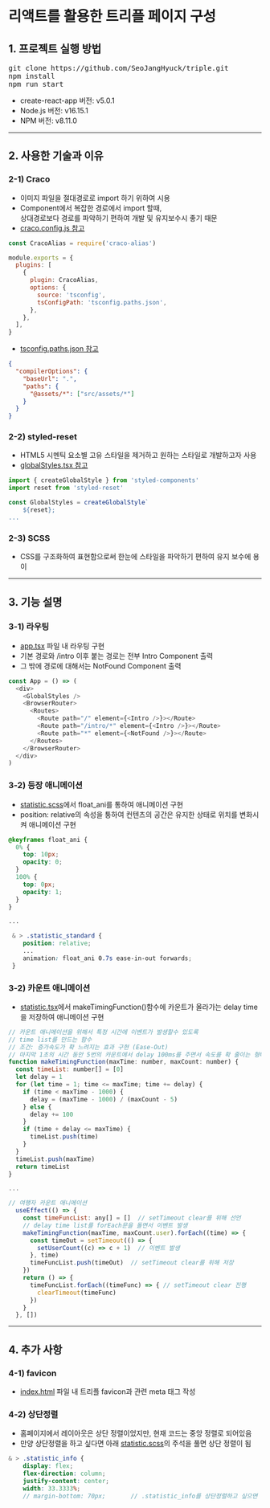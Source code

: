 # 리액트를 활용한 트리플 페이지 구성

## 1. 프로젝트 실행 방법

<pre>
git clone https://github.com/SeoJangHyuck/triple.git
npm install
npm run start
</pre>

- create-react-app 버전: v5.0.1
- Node.js 버전: v16.15.1
- NPM 버전: v8.11.0

---

## 2. 사용한 기술과 이유

### 2-1) Craco

- 이미지 파일을 절대경로로 import 하기 위하여 시용
- Component에서 복잡한 경로에서 import 할때,<br>상대경로보다 경로를 파악하기 편하여 개발 및 유지보수시 좋기 때문
- [craco.config.js 참고](./craco.config.js)

```javascript
const CracoAlias = require('craco-alias')

module.exports = {
  plugins: [
    {
      plugin: CracoAlias,
      options: {
        source: 'tsconfig',
        tsConfigPath: 'tsconfig.paths.json',
      },
    },
  ],
}
```

- [tsconfig.paths.json 참고](./tsconfig.paths.json)

```json
{
  "compilerOptions": {
    "baseUrl": ".",
    "paths": {
      "@assets/*": ["src/assets/*"]
    }
  }
}
```

### 2-2) styled-reset

- HTML5 시멘틱 요소별 고유 스타일을 제거하고 원하는 스타일로 개발하고자 사용
- [globalStyles.tsx 참고](./src/app/globalStyles.tsx)

```javascript
import { createGlobalStyle } from 'styled-components'
import reset from 'styled-reset'

const GlobalStyles = createGlobalStyle`
    ${reset};
...
```

### 2-3) SCSS

- CSS를 구조화하여 표현함으로써 한눈에 스타일을 파악하기 편하여 유지 보수에 용이

---

## 3. 기능 설명

### 3-1) 라우팅

- [app.tsx](./src/app/app.tsx) 파일 내 라우팅 구현
- 기본 경로와 /intro 이후 붙는 경로는 전부 Intro Component 출력
- 그 밖에 경로에 대해서는 NotFound Component 출력

```javascript
const App = () => (
  <div>
    <GlobalStyles />
    <BrowserRouter>
      <Routes>
        <Route path="/" element={<Intro />}></Route>
        <Route path="/intro/*" element={<Intro />}></Route>
        <Route path="*" element={<NotFound />}></Route>
      </Routes>
    </BrowserRouter>
  </div>
)
```

### 3-2) 등장 애니메이션

- [statistic.scss](./src/app//intro/statistic/statistic.scss)에서 float_ani를 통하여 애니메이션 구현
- position: relative의 속성을 퉁하여 컨텐츠의 공간은 유지한 상태로 위치를 변화시켜 애니메이션 구현

```scss
@keyframes float_ani {
  0% {
    top: 10px;
    opacity: 0;
  }
  100% {
    top: 0px;
    opacity: 1;
  }
}

...

 & > .statistic_standard {
    position: relative;
    ...
    animation: float_ani 0.7s ease-in-out forwards;
 }

```

### 3-2) 카운트 애니메이션

- [statistic.tsx](./src/app//intro/statistic/statistic.tsx)에서 makeTimingFunction()함수에 카운트가 올라가는 delay time을 저장하여 애니메이션 구현

```javascript
// 카운트 애니메이션을 위해서 특정 시간에 이벤트가 발생할수 있도록
// time list를 만드는 함수
// 조건: 증가속도가 확 느려지는 효과 구현 (Ease-Out)
// 마지막 1초의 시간 동안 5번의 카운트에서 delay 100ms를 주면서 속도를 확 줄이는 형태
function makeTimingFunction(maxTime: number, maxCount: number) {
  const timeList: number[] = [0]
  let delay = 1
  for (let time = 1; time <= maxTime; time += delay) {
    if (time < maxTime - 1000) {
      delay = (maxTime - 1000) / (maxCount - 5)
    } else {
      delay += 100
    }
    if (time + delay <= maxTime) {
      timeList.push(time)
    }
  }
  timeList.push(maxTime)
  return timeList
}

...

// 여행자 카운트 애니메이션
  useEffect(() => {
    const timeFuncList: any[] = []  // setTimeout clear를 위해 선언
    // delay time list를 forEach문을 돌면서 이벤트 발생
    makeTimingFunction(maxTime, maxCount.user).forEach((time) => {
      const timeOut = setTimeout(() => {
        setUserCount((c) => c + 1)  // 이벤트 발생
      }, time)
      timeFuncList.push(timeOut)  // setTimeout clear를 위해 저장
    })
    return () => {
      timeFuncList.forEach((timeFunc) => { // setTimeout clear 진행
        clearTimeout(timeFunc)
      })
    }
  }, [])

```

---

## 4. 추가 사항

### 4-1) favicon

- [index.html](./public/index.html) 파일 내 트리플 favicon과 관련 meta 태그 작성

### 4-2) 상단정렬

- 홈페이지에서 레이아웃은 상단 정렬이었지만, 현재 코드는 중앙 정렬로 되어있음
- 만양 상단정렬을 하고 싶다면 아래 [statistic.scss](./src/app//intro/statistic/statistic.scss)의 주석을 풀면 상단 정렬이 됨

```scss
& > .statistic_info {
    display: flex;
    flex-direction: column;
    justify-content: center;
    width: 33.3333%;
    // margin-bottom: 70px;       // .statistic_info를 상단정렬하고 싶으면 주석을 풀어주세요
```
